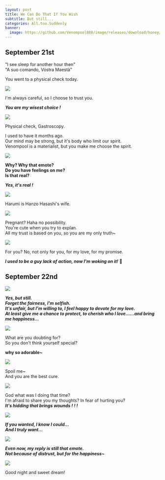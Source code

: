 ```yaml
---
layout: post
title: We Can Do That If You Wish
subtitle: But still...
categories: All.too.Suddenly
banner:
  image: https://github.com/Venompool888/image/releases/download/honey/1697200320895.jpeg
---
```

  
## September 21st
"I see sleep for another hour then"  
"A suo comando, Vostra Maestà"  
  
You went to a physical check today.  

![](https://github.com/Venompool888/image/releases/download/honey/Screenshot_20231014_220828.jpg)  
  
I'm always careful, so I choose to trust you.  
  
***You are my wisest choice !***  
  
![](https://github.com/Venompool888/image/releases/download/honey/Screenshot_20231014_221648.jpg)  
  
Physical check, Gastroscopy.  
  
I used to have it months ago.  
Our mind may be strong, but it's body who limit our spirit.  
Venompool is a materialist, but you make me choose the spirit.  
  
![](https://github.com/Venompool888/image/releases/download/honey/Screenshot_20231014_222156.jpg)  
  
**Why? Why that emote?**  
**Do you have feelings on me?**  
**Is that real?**  

***Yes, it's real !***  
  
![](https://github.com/Venompool888/image/releases/download/honey/Screenshot_20231014_222446.jpg)  
  
Harumi is Hanzo Hasashi's wife.  
  
![](https://github.com/Venompool888/image/releases/download/honey/Screenshot_20231014_223146.jpg)  
  
Pregnant? Haha no possibility.  
You're cute when you try to explan.  
All my trust is based on you, so you are my only truth~  
  
![](https://github.com/Venompool888/image/releases/download/honey/Screenshot_20231014_223632.jpg)  
  
For you? No, not only for you, for my love, for my promise.  
  
***I used to be a guy lack of action, now I'm woking on it!*** 💪  
  
## September 22nd
![](https://github.com/Venompool888/image/releases/download/honey/Screenshot_20231014_224119.jpg)  
  
***Yes, but still.***  
***Forget the fairness, I'm selfish.***  
***It's unfair, but I'm willing to, I feel happy to devote for my love.***  
***At least give me a chance to protect, to cherish who I love......and bring me happiness...***  

![](https://github.com/Venompool888/image/releases/download/honey/Screenshot_20231014_224842.jpg)  
  
What are you doubting for?  
So you don't think yourself special?  

**why so adorable~**  

![](https://github.com/Venompool888/image/releases/download/honey/Screenshot_20231014_225352.jpg)  

Spoil me~  
And you are the best cure.  
  
![](https://github.com/Venompool888/image/releases/download/honey/Screenshot_20231014_225626.jpg)  
  
God what was I doing that time?  
I'm afraid to share you my thoughts? In fear of hurting you?  
***It's hidding that brings wounds ! ! !***  

![](https://github.com/Venompool888/image/releases/download/honey/Screenshot_20231014_230045.jpg)  

***If you wanted, I know I could...***  
***And I truly want...***  
  
![](https://github.com/Venompool888/image/releases/download/honey/Screenshot_20231014_230756.jpg)  
  
***Even now, my reply is still that emote.***  
***Not because of distrust, but for the happiness~***  
  
![](https://github.com/Venompool888/image/releases/download/honey/Screenshot_20231014_231157.jpg)  
  
Good night and sweet dream!